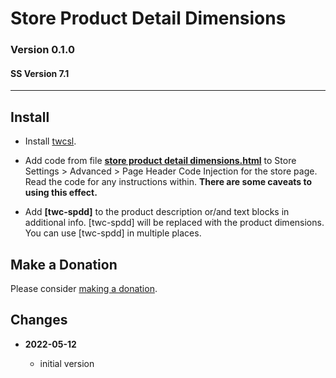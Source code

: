 # Store Product Detail Dimensions

### Version 0.1.0

#### SS Version 7.1

---

## Install

* Install [twcsl][1].
  
* Add code from file **[store product detail dimensions.html][2]** to
  Store Settings > Advanced > Page Header Code Injection for the store page.
  Read the code for any instructions within. **There are some caveats to using
  this effect.**
  
* Add **[twc-spdd]** to the product description or/and text blocks in additional
  info. [twc-spdd] will be replaced with the product dimensions. You can use
  [twc-spdd] in multiple places.

## Make a Donation

Please consider [making a donation][3].

## Changes

<!-- * **2022-05-10**

  * support for v7.1 product detail layouts
  * use twcsl
  * bumped version to 0.2.0
  -->
* **2022-05-12**

  * initial version

[1]: https://github.com/tomsWebConsulting/twcsl#install-options
[2]: store%20product%20detail%20dimensions.html#L1
[3]: https://github.com/tomsWebConsulting/twcsl#make-a-donation
